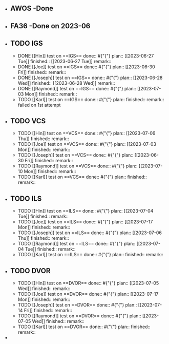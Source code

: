 - ## AWOS -Done
- ## FA36 -Done on 2023-06
- ## TODO IGS
	- DONE [[Hin]] test on ==IGS==
	  done:: #{"{"}
	  plan:: [[2023-06-27 Tue]] 
	  finished:: [[2023-06-27 Tue]] 
	  remark::
	- DONE [[Joe]] test on ==IGS==
	  done:: #{"{"}
	  plan:: [[2023-06-30 Fri]] 
	  finished::
	  remark::
	- DONE [[Joseph]] test on ==IGS==
	  done:: #{"{"}
	  plan:: [[2023-06-28 Wed]] 
	  finished:: [[2023-06-28 Wed]] 
	  remark::
	- DONE [[Raymond]] test on ==IGS==
	  done:: #{"{"}
	  plan:: [[2023-07-03 Mon]] 
	  finished::
	  remark::
	- TODO [[Karl]] test on ==IGS==
	  done:: #{"{"}
	  plan::
	  finished::
	  remark:: failed on 1st attempt
- ## TODO VCS
	- TODO [[Hin]] test on ==VCS==
	  done:: #{"{"}
	  plan:: [[2023-07-06 Thu]] 
	  finished::
	  remark::
	- TODO [[Joe]] test on ==VCS==
	  done:: #{"{"}
	  plan:: [[2023-07-03 Mon]] 
	  finished::
	  remark::
	- TODO [[Joseph]] test on ==VCS==
	  done:: #{"{"}
	  plan:: [[2023-06-30 Fri]] 
	  finished::
	  remark::
	- TODO [[Raymond]] test on ==VCS==
	  done:: #{"{"}
	  plan:: [[2023-07-10 Mon]] 
	  finished::
	  remark::
	- TODO [[Karl]] test on ==VCS==
	  done:: #{"{"}
	  plan::
	  finished::
	  remark::
- ## TODO ILS
	- TODO [[Hin]] test on ==ILS==
	  done:: #{"{"}
	  plan:: [[2023-07-04 Tue]] 
	  finished::
	  remark::
	- TODO [[Joe]] test on ==ILS==
	  done:: #{"{"}
	  plan:: [[2023-07-17 Mon]] 
	  finished::
	  remark::
	- TODO [[Joseph]] test on ==ILS==
	  done:: #{"{"}
	  plan:: [[2023-07-06 Thu]] 
	  finished::
	  remark::
	- TODO [[Raymond]] test on ==ILS==
	  done:: #{"{"}
	  plan:: [[2023-07-04 Tue]] 
	  finished::
	  remark::
	- TODO [[Karl]] test on ==ILS==
	  done:: #{"{"}
	  plan::
	  finished::
	  remark::
- ## TODO DVOR
	- TODO [[Hin]] test on ==DVOR==
	  done:: #{"{"}
	  plan:: [[2023-07-05 Wed]] 
	  finished::
	  remark::
	- TODO [[Joe]] test on ==DVOR==
	  done:: #{"{"}
	  plan:: [[2023-07-17 Mon]] 
	  finished::
	  remark::
	- TODO [[Joseph]] test on ==DVOR==
	  done:: #{"{"}
	  plan:: [[2023-07-14 Fri]] 
	  finished::
	  remark::
	- TODO [[Raymond]] test on ==DVOR==
	  done:: #{"{"}
	  plan:: [[2023-07-05 Wed]] 
	  finished::
	  remark::
	- TODO [[Karl]] test on ==DVOR==
	  done:: #{"{"}
	  plan::
	  finished::
	  remark::
-